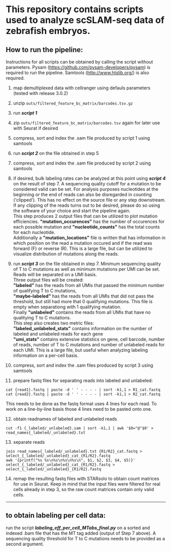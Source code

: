 # This repository contains scripts used to analyze scSLAM-seq data of zebrafish embryos.

## How to run the pipeline:  

Instructions for all scripts can be obtained by calling the script without parameters.
Pysam (https://github.com/pysam-developers/pysam) is required to run the pipeline.
Samtools (http://www.htslib.org/) is also required.


1. map demultiplexed data with cellranger using defauls parameters (tested with release 3.0.2)

2. unzip ```outs/filtered_feature_bc_matrix/barcodes.tsv.gz```

3. run ___script 1___

4. zip ```outs/filtered_feature_bc_matrix/barcodes.tsv``` again for later use with Seurat if desired

5. compress, sort and index the .sam file produced by script 1 using samtools

6. run ___script 2___ on the file obtained in step 5

7. compress, sort and index the .sam file produced by script 2 using samtools

8. if desired, bulk labeling rates can be analyzed at this point using ___script 4___ on the result of step 7. A sequencing quality cutoff for a mutation to be considered valid can be set. For analysis purposes nucleotides at the beginning or the end of reads can also be disregarded in counting ('clipped'). This has no effect on the source file or any step downstream. If any clipping of the reads turns out to be desired, please do so using the software of your choice and start the pipeline again.  
This step produces 2 output files that can be utilized to plot mutation efficiencies. **"mutation_occurences"** has the number of occurences for each possible mutation and **"nucleotide_counts"** has the total counts for each nucleotide.  
Additionally a **"mutation_locations"** file is written that has information in which position on the read a mutation occured and if the read was forward (F) or reverse (R). This is a large file, but can be utilized to visualize distribution of mutations along the reads.

9. run ___script 3___ on the file obtained in step 7. Minimum sequencing quality of T to C mutations as well as minimum mutations per UMI can be set. Reads will be separated on a UMI basis.  
Three output files will be created:  
**"labeled"** has the reads from all UMIs that passed the minimum number of qualifying T to C mutations,  
**"maybe-labeled"** has the reads from all UMIs that did not pass the threshold, but still had more that 0 qualifying mutations. This file is empty when separationg with 1 qualifying mutation.  
Finally **"unlabeled"** contains the reads from all UMIs that have no qualitying T to C mutations.  
This step also creates two metric files:  
**"labeled_unlabeled_stats"** contains information on the number of labeled and unlabeled reads for each gene  
**"umi_stats"** contains extensive statistics on gene, cell barcode, number of reads, number of T to C mutations and number of unlabeled reads for each UMI. This is a large file, but useful when analyzing labeling information on a per-cell basis.

10. compress, sort and index the .sam files produced by script 3 using samtools

11. prepare fastq files for separating reads into labeled and unlabeled:
```
cat {read1}.fastq | paste -d ' ' - - - - | sort -k1,1 > R1_cat.fastq
cat {read2}.fastq | paste -d ' ' - - - - | sort -k1,1 > R2_cat.fastq
```
This needs to be done as the fastq format uses 4 lines for each read. To work on a line-by-line basis those 4 lines need to be pasted onto one.

12. obtain readnames of labeled and unlabeled reads
```
cut -f1 {_labeled/_unlabeled}.sam | sort -k1,1 | awk '$0="@"$0' > read_names{_labeled/_unlabeled}.txt
```

13. separate reads  
```
join read_names{_labeled/_unlabeled}.txt {R1/R2}_cat.fastq > select_{_labeled/_unlabeled}_cat_{R1/R2}.fastq
awk '{printf("%s %s\n%s\n%s\n%s\n", $1, $2, $3, $4, $5)}' select_{_labeled/_unlabeled}_cat_{R1/R2}.fastq > select_{_labeled/_unlabeled}_{R1/R2}.fastq
```

14. remap the resulting fastq files with STARsolo to obtain count matrices for use in Seurat. Keep in mind that the input files were filtered for real cells already in step 3, so the raw count matrices contain only valid cells.


-----

## to obtain labeling per cell data:

run the script ___labeling_eff_per_cell_MTabs_final.py___ on a sorted and indexed .bam file that has the MT tag added (output of Step 7 above). A sequencing quality threshold for T to C mutations needs to be provided as a second argument.
